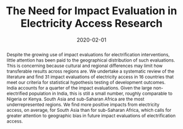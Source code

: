 ---
title: "The Need for Impact Evaluation in Electricity Access Research"
authors:
- admin
- Ryan Kennedy
- Joonseok Yang
- Johannes Urpelainen
author_notes:
date: "2020-02-01"
doi: ""

# Publication type.
# Accepts a single type but formatted as a YAML list (for Hugo requirements).
# Enter a publication type from the CSL standard.
publication_types: ["article-journal"]

# Publication name and optional abbreviated publication name.
publication: "*Energy Policy* 137:  111099"

abstract: Despite the growing use of impact evaluations for electrification interventions, little attention has been paid to the geographical distribution of such evaluations. This is concerning because cultural and regional differences may limit how transferable results across regions are. We undertake a systematic review of the literature and find 31 impact evaluations of electricity access in 16 countries that meet our criteria for statistical hypothesis testing of development outcomes. India accounts for a quarter of the impact evaluations. Given the large non-electrified population in India, this is still a small number, roughly comparable to Nigeria or Kenya. South Asia and sub-Saharan Africa are the most underrepresented regions. We find more positive impacts from electricity access, on average, for South Asia than for sub-Saharan Africa, which calls for greater attention to geographic bias in future impact evaluations of electrification access.

featured: false

# links:
# - name: ""
#   url: ""
url_pdf: https://www.sciencedirect.com/science/article/pii/S030142151930686X
url_code: 
url_dataset: https://dataverse.harvard.edu/dataset.xhtml?persistentId=doi:10.7910/DVN/LVPPP7
url_poster: ''
url_project: ''
url_slides: ''
url_source: ''
url_video: ''
---